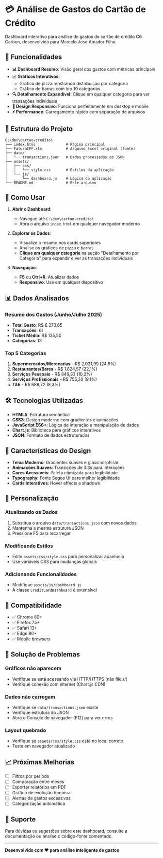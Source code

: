 # 💳 Análise de Gastos do Cartão de Crédito

Dashboard interativo para análise de gastos do cartão de crédito C6 Carbon, desenvolvido para Marcelo Jose Amador Filho.

## 🚀 Funcionalidades

- **📊 Dashboard Resumo**: Visão geral dos gastos com métricas principais
- **📈 Gráficos Interativos**: 
  - Gráfico de pizza mostrando distribuição por categoria
  - Gráfico de barras com top 10 categorias
- **🔍 Detalhamento Expandível**: Clique em qualquer categoria para ver transações individuais
- **📱 Design Responsivo**: Funciona perfeitamente em desktop e mobile
- **⚡ Performance**: Carregamento rápido com separação de arquivos

## 📁 Estrutura do Projeto

```
C:\dev\cartao-credito\
├── index.html              # Página principal
├── FaturaCPF.xls           # Arquivo Excel original (fonte)
├── data/
│   └── transactions.json   # Dados processados em JSON
├── assets/
│   ├── css/
│   │   └── style.css       # Estilos da aplicação
│   └── js/
│       └── dashboard.js    # Lógica da aplicação
└── README.md               # Este arquivo
```

## 🎯 Como Usar

1. **Abrir o Dashboard**:
   - Navegue até `C:\dev\cartao-credito\`
   - Abra o arquivo `index.html` em qualquer navegador moderno

2. **Explorar os Dados**:
   - Visualize o resumo nos cards superiores
   - Analise os gráficos de pizza e barras
   - **Clique em qualquer categoria** na seção "Detalhamento por Categoria" para expandir e ver as transações individuais

3. **Navegação**:
   - **F5** ou **Ctrl+R**: Atualizar dados
   - **Responsivo**: Use em qualquer dispositivo

## 📊 Dados Analisados

### Resumo dos Gastos (Junho/Julho 2025)
- **Total Gasto**: R$ 8.270,65
- **Transações**: 61
- **Ticket Médio**: R$ 135,50
- **Categorias**: 13

### Top 5 Categorias
1. **Supermercados/Mercearias** - R$ 2.031,99 (24,6%)
2. **Restaurantes/Bares** - R$ 1.824,57 (22,1%)
3. **Serviços Pessoais** - R$ 846,33 (10,2%)
4. **Serviços Profissionais** - R$ 755,30 (9,1%)
5. **T&E** - R$ 688,72 (8,3%)

## 🛠️ Tecnologias Utilizadas

- **HTML5**: Estrutura semântica
- **CSS3**: Design moderno com gradientes e animações
- **JavaScript ES6+**: Lógica de interação e manipulação de dados
- **Chart.js**: Biblioteca para gráficos interativos
- **JSON**: Formato de dados estruturados

## 🎨 Características do Design

- **Tema Moderno**: Gradientes suaves e glassmorphism
- **Animações Suaves**: Transições de 0.3s para interações
- **Cores Acessíveis**: Paleta otimizada para legibilidade
- **Typography**: Fonte Segoe UI para melhor legibilidade
- **Cards Interativos**: Hover effects e shadows

## 🔧 Personalização

### Atualizando os Dados
1. Substitua o arquivo `data/transactions.json` com novos dados
2. Mantenha a mesma estrutura JSON
3. Pressione F5 para recarregar

### Modificando Estilos
- Edite `assets/css/style.css` para personalizar aparência
- Use variáveis CSS para mudanças globais

### Adicionando Funcionalidades
- Modifique `assets/js/dashboard.js`
- A classe `CreditCardDashboard` é extensível

## 📱 Compatibilidade

- ✅ Chrome 80+
- ✅ Firefox 75+
- ✅ Safari 13+
- ✅ Edge 80+
- ✅ Mobile browsers

## 🐛 Solução de Problemas

### Gráficos não aparecem
- Verifique se está acessando via HTTP/HTTPS (não file://)
- Verifique conexão com internet (Chart.js CDN)

### Dados não carregam
- Verifique se `data/transactions.json` existe
- Verifique estrutura do JSON
- Abra o Console do navegador (F12) para ver erros

### Layout quebrado
- Verifique se `assets/css/style.css` está no local correto
- Teste em navegador atualizado

## 📈 Próximas Melhorias

- [ ] Filtros por período
- [ ] Comparação entre meses
- [ ] Exportar relatórios em PDF
- [ ] Gráfico de evolução temporal
- [ ] Alertas de gastos excessivos
- [ ] Categorização automática

## 📧 Suporte

Para dúvidas ou sugestões sobre este dashboard, consulte a documentação ou analise o código-fonte comentado.

---

**Desenvolvido com ❤️ para análise inteligente de gastos**